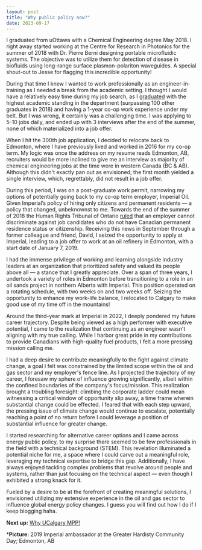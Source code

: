 ```yaml
---
layout: post
title: "Why public policy now?"
date: 2023-09-17
---
```


<!-- wp:paragraph -->
<p>I graduated from uOttawa with a Chemical Engineering degree May 2018. I right away started working at the Centre for Research in Photonics for the summer of 2018 with Dr. Pierre Berni designing portable microfluidic systems. The objective was to utilize them for detection of disease in biofluids using long-range surface plasmon-polariton waveguides. A special shout-out to Jesse for flagging this incredible opportunity!</p>
<!-- /wp:paragraph -->

<!-- wp:paragraph -->
<p>During that time I knew I wanted to work professionally as an engineer-in-training as I needed a break from the academic setting. I thought I would have a relatively easy time during my job search, as I <a href="https://www.soci.org/news/awards/sci-canada-awards/canada-student-merit-award/ahmed-elmeligy-biography">graduated</a> with the highest academic standing in the department (surpassing 100 other graduates in 2018) and having a 1-year co-op work experience under my belt. But I was wrong, it certainly was a challenging time. I was applying to 5-10 jobs daily, and ended up with 3 interviews after the end of the summer, none of which materialized into a job offer.</p>
<!-- /wp:paragraph -->

<!-- wp:paragraph -->
<p>When I hit the 300th job application, I decided to relocate back to Edmonton, where I have previously lived and worked in 2016 for my co-op term. My logic was once the address on my resume reads Edmonton, AB, recruiters would be more inclined to give me an interview as majority of chemical engineering jobs at the time were in western Canada (BC &amp; AB). Although this didn't exactly pan out as envisioned; the first month yielded a single interview, which, regrettably, did not result in a job offer.</p>
<!-- /wp:paragraph -->

<!-- wp:paragraph -->
<p>During this period, I was on a post-graduate work permit, narrowing my options of potentially going back to my co-op term employer, Imperial Oil. Given Imperial’s policy of hiring only citizens and permanent residents — a policy that changed, unbeknownst to me. Towards the end of the summer of 2018 the Human Rights Tribunal of Ontario <a href="https://www.thestar.com/news/gta/rights-tribunal-slams-imperial-oil-for-cancelling-job-offer-to-engineer-over-immigration-status/article_d7669766-17d5-5222-a5b1-22185e3f234b.html">ruled</a> that an employer cannot discriminate against job candidates who do not have Canadian permanent residence status or citizenship. Receiving this news in September through a former colleague and friend, David, I seized the opportunity to apply at Imperial, leading to a job offer to work at an oil refinery in Edmonton, with a start date of January 7, 2019.</p>
<!-- /wp:paragraph -->

<!-- wp:paragraph -->
<p>I had the immense privilege of working and learning alongside industry leaders at an organization that prioritized safety and valued its people above all — a stance that I greatly appreciate. Over a span of three years, I undertook a variety of roles in Edmonton before transitioning to a role in an oil sands project in northern Alberta with Imperial. This position operated on a rotating schedule, with two weeks on and two weeks off. Seizing the opportunity to enhance my work-life balance, I relocated to Calgary to make good use of my time off in the mountains!</p>
<!-- /wp:paragraph -->

<!-- wp:paragraph -->
<p>Around the third-year mark at Imperial in 2022, I deeply pondered my future career trajectory. Despite being viewed as a high performer with executive potential, I came to the realization that continuing as an engineer wasn't aligning with my true calling. While I harbor great pride in my contributions to  provide Canadians with high-quality fuel products, I felt a more pressing mission calling me.</p>
<!-- /wp:paragraph -->

<!-- wp:paragraph -->
<p>I had a deep desire to contribute meaningfully to the fight against climate change, a goal I felt was constrained by the limited scope within the oil and gas sector and my employer's fence line. As I projected the trajectory of my career, I foresaw my sphere of influence growing significantly, albeit within the confined boundaries of the company's focus/mission. This realization brought a troubling foresight: climbing the corporate ladder could mean witnessing a critical window of opportunity slip away, a time frame wherein substantial change could be effected. I feared that with each step upward, the pressing issue of climate change would continue to escalate, potentially reaching a point of no return before I could leverage a position of substantial influence for greater change.</p>
<!-- /wp:paragraph -->

<!-- wp:paragraph -->
<p>I started researching for alternative career options and I came across energy public policy, to my surprise there seemed to be few professionals in the field with a technical background (STEM). This revelation illuminated a potential niche for me, a space where I could carve out a meaningful role, leveraging my technical expertise to bridge this gap. Additionally, I have always enjoyed tackling complex problems that revolve around people and systems, rather than just focusing on the technical aspect — even though I exhibited a strong knack for it.</p>
<!-- /wp:paragraph -->

<!-- wp:paragraph -->
<p>Fueled by a desire to be at the forefront of creating meaningful solutions, I envisioned utilizing my extensive experience in the oil and gas sector to influence global energy policy changes. I guess you will find out how I do if I keep blogging haha.</p>
<!-- /wp:paragraph -->

<!-- wp:paragraph -->
<p><strong>Next up:</strong> <a rel="noreferrer noopener" href="https://ahmedelmeligy.com/2023/09/18/why-ucalgary-mpp/" target="_blank">Why UCalgary MPP!</a></p>
<!-- /wp:paragraph -->

<!-- wp:paragraph -->
<p>*<strong>Picture:&nbsp;</strong>2019 Imperial ambassador at the Greater Hardisty Community Day; Edmonton, AB</p>
<!-- /wp:paragraph -->